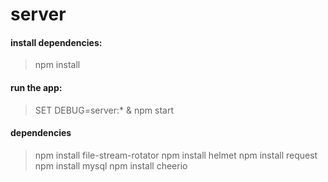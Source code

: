 # server

#### install dependencies:

  > npm install

#### run the app:

  > SET DEBUG=server:* & npm start

#### dependencies

  > npm install file-stream-rotator
  > npm install helmet
  > npm install request
  > npm install mysql
  > npm install cheerio
  
